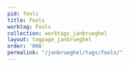 ```yaml
---
pid: fools
title: Fools
worktag: Fools
collection: worktags_janbrueghel
layout: tagpage_janbrueghel
order: '066'
permalink: "/janbrueghel/tags/fools/"
---
```

